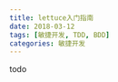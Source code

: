```yaml
---
title: lettuce入门指南
date: 2018-03-12
tags: [敏捷开发, TDD, BDD]
categories: 敏捷开发
---
```


<!--more-->

todo
